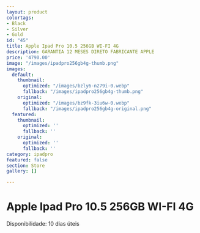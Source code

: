 ```yaml
---
layout: product
colortags:
- Black
- Silver
- Gold
id: "45"
title: Apple Ipad Pro 10.5 256GB WI-FI 4G
description: GARANTIA 12 MESES DIRETO FABRICANTE APPLE
price: '4790.00'
image: "/images/ipadpro256gb4g-thumb.png"
images:
  default:
    thumbnail:
      optimized: "/images/bzly6-n279i-0.webp"
      fallback: "/images/ipadpro256gb4g-thumb.png"
    original:
      optimized: "/images/bz9fk-3iu6w-0.webp"
      fallback: "/images/ipadpro256gb4g-original.png"
  featured:
    thumbnail:
      optimized: ''
      fallback: ''
    original:
      optimized: ''
      fallback: ''
category: ipadpro
featured: false
section: Store
gallery: []

---
```

# Apple Ipad Pro 10.5 256GB WI-FI 4G

Disponibilidade: 10 dias úteis
